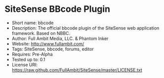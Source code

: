 SiteSense BBcode Plugin
=================
 - Short name: bbcode
 - Description: The official bbcode plugin of the SiteSense web application framework. Based on NBBC.
 - Author: Full Ambit Media, LLC. & Phantom Inker
 - Website: http://www.fullambit.com/
 - Tags: SiteSense, bbcode, forums, editor
 - Requires: Pre-Alpha
 - Tested up to: 0.1
 - License URI: https://raw.github.com/FullAmbit/SiteSense/master/LICENSE.txt